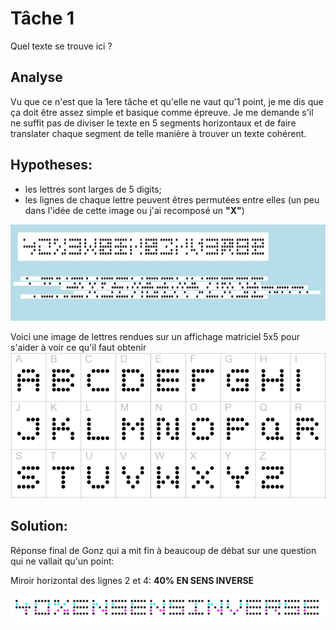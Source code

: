 # Tâche 1

Quel texte se trouve ici ?

## Analyse

Vu que ce n'est que la 1ere tâche et qu'elle ne vaut qu'1 point, je me dis que ça doit être assez simple et basique comme épreuve. Je me demande s'il ne suffit pas de diviser le texte en 5 segments horizontaux et de faire translater chaque segment de telle manière à trouver un texte cohérent.

## Hypotheses:
* les lettres sont larges de 5 digits;
* les lignes de chaque lettre peuvent êtres permutées entre elles (un peu dans l'idée de cette image ou j'ai recomposé un **"X"**)

![texte](1.png)

Voici une image de lettres rendues sur un affichage matriciel 5x5 pour s'aider à voir ce qu'il faut obtenir
![5x5DotMatrix](01-5x5Matrix.png)

## Solution:
Réponse final de Gonz qui a mit fin à beaucoup de débat sur une question qui ne vallait qu'un point:

Miroir horizontal des lignes 2 et 4:
**40% EN SENS INVERSE**

![5x5DotMatrix](01-Solution.png)